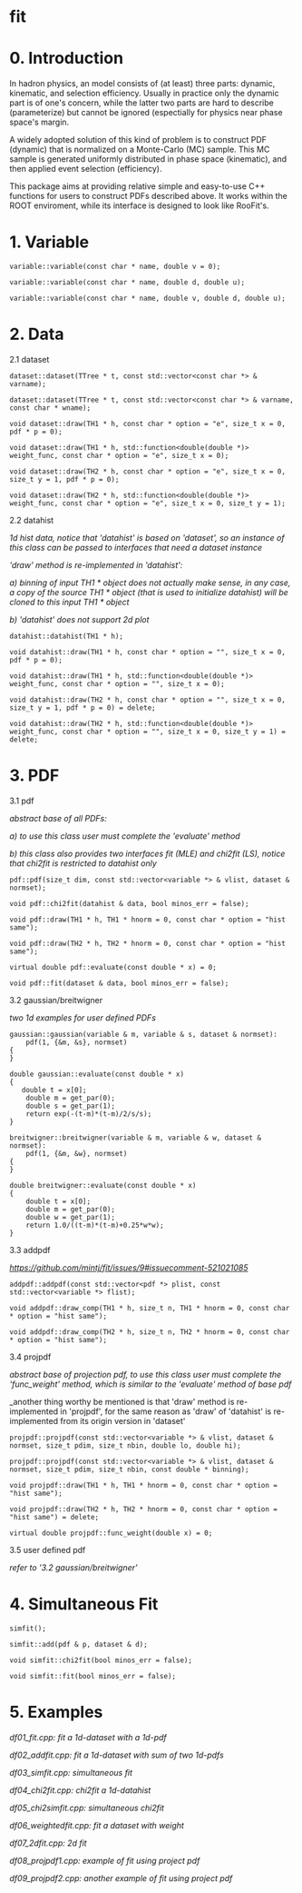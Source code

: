 # fit

# 0. Introduction

In hadron physics, an model consists of (at least) three parts: dynamic, kinematic, and selection efficiency. Usually in practice only the dynamic part is of one's concern, while the latter two parts are hard to describe (parameterize) but cannot be ignored (espectially for physics near phase space's margin.

A widely adopted solution of this kind of problem is to construct PDF (dynamic) that is normalized on a Monte-Carlo (MC) sample. This MC sample is generated uniformly distributed in phase space (kinematic), and then applied event selection (efficiency).

This package aims at providing relative simple and easy-to-use C++ functions for users to construct PDFs described above.
It works within the ROOT enviroment, while its interface is designed to look like RooFit's.


# 1. Variable

    variable::variable(const char * name, double v = 0); 
    
    variable::variable(const char * name, double d, double u);
    
    variable::variable(const char * name, double v, double d, double u);


# 2. Data   

2.1 dataset
  
    dataset::dataset(TTree * t, const std::vector<const char *> & varname);
    
    dataset::dataset(TTree * t, const std::vector<const char *> & varname, const char * wname);
    
    void dataset::draw(TH1 * h, const char * option = "e", size_t x = 0, pdf * p = 0);
	
    void dataset::draw(TH1 * h, std::function<double(double *)> weight_func, const char * option = "e", size_t x = 0);
	
    void dataset::draw(TH2 * h, const char * option = "e", size_t x = 0, size_t y = 1, pdf * p = 0);
	
    void dataset::draw(TH2 * h, std::function<double(double *)> weight_func, const char * option = "e", size_t x = 0, size_t y = 1);

2.2 datahist

  _1d hist data, notice that 'datahist' is based on 'dataset', so an instance of this class can be passed to interfaces that need a dataset instance_
  
  _'draw' method is re-implemented in 'datahist':_
  
  _a) binning of input TH1 * object does not actually make sense, in any case, a copy of the source TH1 * object (that is used to initialize datahist) will be cloned to this input TH1 * object_
  
  _b) 'datahist' does not support 2d plot_
  
    datahist::datahist(TH1 * h);
    
    void datahist::draw(TH1 * h, const char * option = "", size_t x = 0, pdf * p = 0);
	
    void datahist::draw(TH1 * h, std::function<double(double *)> weight_func, const char * option = "", size_t x = 0);
	
    void datahist::draw(TH2 * h, const char * option = "", size_t x = 0, size_t y = 1, pdf * p = 0) = delete;
	
    void datahist::draw(TH2 * h, std::function<double(double *)> weight_func, const char * option = "", size_t x = 0, size_t y = 1) = delete;
    
# 3. PDF

3.1 pdf

  _abstract base of all PDFs:_
  
  _a) to use this class user must complete the 'evaluate' method_
  
  _b) this class also provides two interfaces fit (MLE) and chi2fit (LS), notice that chi2fit is restricted to datahist only_

    pdf::pdf(size_t dim, const std::vector<variable *> & vlist, dataset & normset);
    
    void pdf::chi2fit(datahist & data, bool minos_err = false);
    
    void pdf::draw(TH1 * h, TH1 * hnorm = 0, const char * option = "hist same");
    
    void pdf::draw(TH2 * h, TH2 * hnorm = 0, const char * option = "hist same");

    virtual double pdf::evaluate(const double * x) = 0;
    
    void pdf::fit(dataset & data, bool minos_err = false);
    
3.2 gaussian/breitwigner

  _two 1d examples for user defined PDFs_
  
    gaussian::gaussian(variable & m, variable & s, dataset & normset):
        pdf(1, {&m, &s}, normset)
    {
    }

    double gaussian::evaluate(const double * x)
    {
       double t = x[0];
        double m = get_par(0);
        double s = get_par(1);
        return exp(-(t-m)*(t-m)/2/s/s);
    }
     
    breitwigner::breitwigner(variable & m, variable & w, dataset & normset):
        pdf(1, {&m, &w}, normset)
    {
    }

    double breitwigner::evaluate(const double * x)
    {
        double t = x[0];
        double m = get_par(0);
        double w = get_par(1);
        return 1.0/((t-m)*(t-m)+0.25*w*w);
    }

3.3 addpdf

  _https://github.com/mintj/fit/issues/9#issuecomment-521021085_
  
    addpdf::addpdf(const std::vector<pdf *> plist, const std::vector<variable *> flist);
    
    void addpdf::draw_comp(TH1 * h, size_t n, TH1 * hnorm = 0, const char * option = "hist same");
	
    void addpdf::draw_comp(TH2 * h, size_t n, TH2 * hnorm = 0, const char * option = "hist same");
 
3.4 projpdf
    
  _abstract base of projection pdf, to use this class user must complete the 'func_weight' method, which is similar to the 'evaluate' method of base pdf_
  
  _another thing worthy be mentioned is that 'draw' method is re-implemented in 'projpdf', for the same reason as 'draw' of 'datahist' is re-implemented from its origin version in 'dataset'

    projpdf::projpdf(const std::vector<variable *> & vlist, dataset & normset, size_t pdim, size_t nbin, double lo, double hi);
    
    projpdf::projpdf(const std::vector<variable *> & vlist, dataset & normset, size_t pdim, size_t nbin, const double * binning);
    
    void projpdf::draw(TH1 * h, TH1 * hnorm = 0, const char * option = "hist same");
	
    void projpdf::draw(TH2 * h, TH2 * hnorm = 0, const char * option = "hist same") = delete;
    
    virtual double projpdf::func_weight(double x) = 0;

3.5 user defined pdf

  _refer to '3.2 gaussian/breitwigner'_


# 4. Simultaneous Fit

    simfit();
    
    simfit::add(pdf & p, dataset & d);
    
    void simfit::chi2fit(bool minos_err = false);
    
    void simfit::fit(bool minos_err = false);
    
    
# 5. Examples
  
  _df01_fit.cpp: fit a 1d-dataset with a 1d-pdf_
  
  _df02_addfit.cpp: fit a 1d-dataset with sum of two 1d-pdfs_

  _df03_simfit.cpp: simultaneous fit_

  _df04_chi2fit.cpp: chi2fit a 1d-datahist_

  _df05_chi2simfit.cpp: simultaneous chi2fit_

  _df06_weightedfit.cpp: fit a dataset with weight_

  _df07_2dfit.cpp: 2d fit_

  _df08_projpdf1.cpp: example of fit using project pdf_

  _df09_projpdf2.cpp: another example of fit using project pdf_

    
